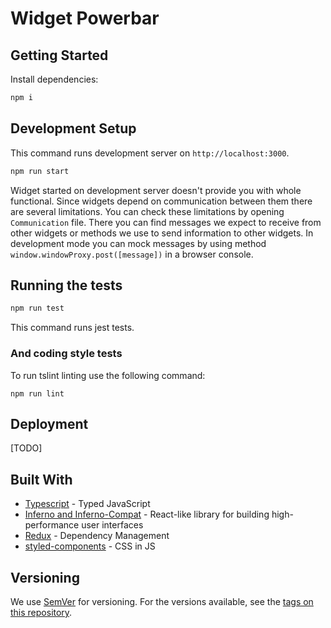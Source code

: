 # Widget Powerbar

## Getting Started

Install dependencies:

```sh
npm i
```

## Development Setup

This command runs development server on `http://localhost:3000`.

```sh
npm run start
```

Widget started on development server doesn't provide you with whole functional. Since widgets depend on communication between them there are several limitations.
You can check these limitations by opening `Communication` file. There you can find messages we expect to receive from other widgets or methods we use to send information to other widgets. In development mode you can mock messages by using method `window.windowProxy.post([message])` in a browser console.

## Running the tests

```sh
npm run test
```

This command runs jest tests.

### And coding style tests

To run tslint linting use the following command:

```
npm run lint
```

## Deployment

[TODO]

## Built With

- [Typescript](https://www.typescriptlang.org/) - Typed JavaScript
- [Inferno and Inferno-Compat](https://infernojs.org/) - React-like library for building high-performance user interfaces
- [Redux](https://redux.js.org/) - Dependency Management
- [styled-components](https://www.styled-components.com/) - CSS in JS

## Versioning

We use [SemVer](http://semver.org/) for versioning. For the versions available, see the [tags on this repository](https://github.com/your/project/tags).
